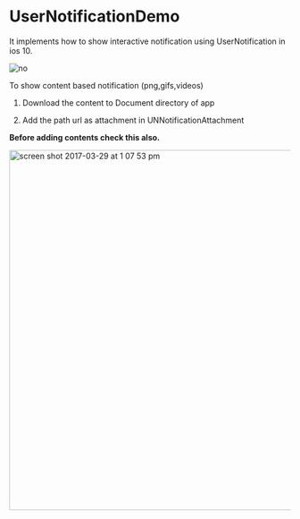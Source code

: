 # UserNotificationDemo

It implements how to show interactive notification using UserNotification in ios 10.

![no](https://cloud.githubusercontent.com/assets/26578409/24467830/0552e348-1484-11e7-8beb-16f21d836722.gif)

To show content based notification (png,gifs,videos) 

1. Download the content to Document directory of app

2. Add the path url as attachment in UNNotificationAttachment


**Before adding contents check this also.**

<img width="644" alt="screen shot 2017-03-29 at 1 07 53 pm" src="https://cloud.githubusercontent.com/assets/26578409/24468205/857231ae-1485-11e7-818d-fd6bf5067168.png">

